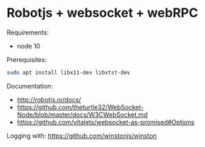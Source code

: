 # Robotjs + websocket + webRPC

Requirements:

- node 10

Prerequisites:

```bash
sudo apt install libx11-dev libxtst-dev
```

Documentation:

- http://robotjs.io/docs/
- https://github.com/theturtle32/WebSocket-Node/blob/master/docs/W3CWebSocket.md
- https://github.com/vitalets/websocket-as-promised#Options

Logging with: https://github.com/winstonjs/winston